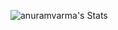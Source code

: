 ![anuramvarma's Stats](https://github-readme-stats.vercel.app/api?username=anuramvarma&theme=vue-dark&show_icons=true&hide_border=true&count_private=true)
